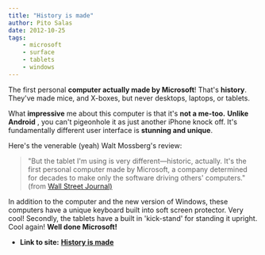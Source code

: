 ```yaml
---
title: "History is made"
author: Pito Salas
date: 2012-10-25
tags:
    - microsoft
    - surface
    - tablets
    - windows
---
```


The first personal **computer actually made by Microsoft**! That's
**history**. They've made mice, and X-boxes, but never desktops, laptops, or
tablets.

What **impressive** me about this computer is that it's **not a me-too.**
**Unlike Android** , you can't pigeonhole it as just another iPhone knock off.
It's fundamentally different user interface is **stunning and unique**.

Here's the venerable (yeah) Walt Mossberg's review:

> "But the tablet I'm using is very different—historic, actually. It's the
> first personal computer made by Microsoft, a company determined for decades
> to make only the software driving others' computers." (from [Wall Street
> Journal)](<http://online.wsj.com/article/SB10001424052970204425904578074752984926268.html?mod=djemptech_t>)

In addition to the computer and the new version of Windows, these computers
have a unique keyboard built into soft screen protector. Very cool! Secondly,
the tablets have a built in 'kick-stand' for standing it upright. Cool again!
**Well done Microsoft!**


* **Link to site:** **[History is made](None)**
